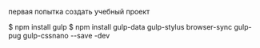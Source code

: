 первая попытка создать учебный проект


$ npm install gulp
$ npm install gulp-data gulp-stylus browser-sync gulp-pug gulp-cssnano --save -dev
